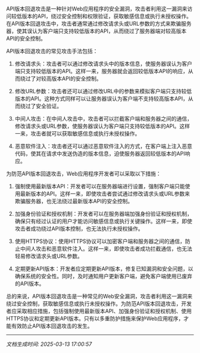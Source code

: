 API版本回退攻击是一种针对Web应用程序的安全漏洞，攻击者利用这一漏洞来访问较低版本的API，绕过安全控制和权限验证，获取敏感信息或执行未授权操作。在API版本回退攻击中，攻击者通常通过修改请求头或URL参数的方式来欺骗服务器，使其误认为客户端只支持较低版本的API，从而绕过了服务器端对较高版本API的安全控制。

API版本回退攻击的常见攻击手法包括：

1. 修改请求头：攻击者可以通过修改请求头中的版本信息，使服务器误认为客户端只支持较低版本的API。这样一来，服务器就会返回较低版本API的响应，从而绕过了对较高版本API的安全控制。

2. 修改URL参数：攻击者还可以通过修改URL中的参数来模拟客户端只支持较低版本的API。这种方式同样可以让服务器误认为客户端不支持较高版本API，从而绕过了安全验证。

3. 中间人攻击：在中间人攻击中，攻击者可以拦截客户端和服务器之间的通信，修改请求头或URL参数，使服务器误认为客户端只支持较低版本的API。这样一来，攻击者就可以获取敏感信息或执行未授权操作。

4. 恶意软件注入：攻击者还可以通过恶意软件注入的方式，在客户端上注入恶意代码，使其在请求中发送伪造的版本信息，迫使服务器返回较低版本的API响应。

为防范API版本回退攻击，Web应用程序开发者可以采取以下措施：

1. 强制使用最新版本API：开发者可以在服务器端进行设置，强制客户端只能使用最新版本的API。这样一来，即使攻击者尝试通过修改请求头或URL参数来欺骗服务器，也无法绕过最新版本API的安全控制。

2. 加强身份验证和授权机制：开发者可以在服务器端加强身份验证和授权机制，确保只有经过认证的用户才能访问敏感信息或执行关键操作。这样一来，即使攻击者成功绕过API版本控制，也无法执行未授权操作。

3. 使用HTTPS协议：使用HTTPS协议可以加密客户端和服务器之间的通信，防止中间人攻击和恶意软件注入。这样一来，即使攻击者成功拦截通信，也无法轻易修改请求头或URL参数。

4. 定期更新API版本：开发者应定期更新API版本，修复已知漏洞和安全问题，以确保系统的安全性。同时，及时通知用户更新客户端，避免客户端使用已废弃的API版本。

总的来说，API版本回退攻击是一种常见的Web安全漏洞，攻击者利用这一漏洞来绕过安全控制，获取敏感信息或执行未授权操作。为防范API版本回退攻击，开发者应采取相应措施，包括强制使用最新版本API、加强身份验证和授权机制、使用HTTPS协议和定期更新API版本。只有以多重防护措施来保护Web应用程序，才能有效防止API版本回退攻击的发生。

---

*文档生成时间: 2025-03-13 17:00:57*












